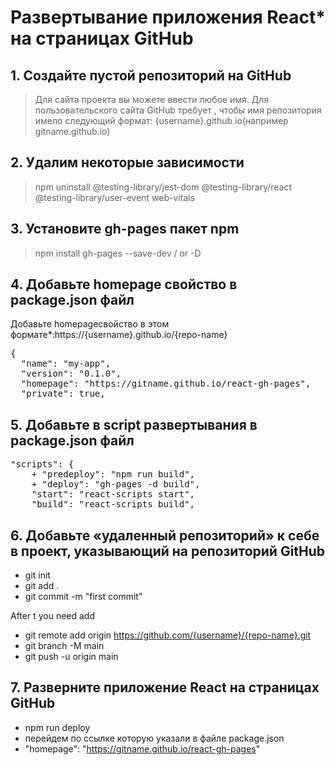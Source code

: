 # Развертывание приложения React* на страницах GitHub

## 1. Создайте пустой репозиторий на GitHub 

> Для сайта проекта вы можете ввести любое имя. Для пользовательского сайта GitHub требует , чтобы имя репозитория имело следующий формат: {username}.github.io(например gitname.github.io)

## 2. Удалим некоторые зависимости 

> npm uninstall @testing-library/jest-dom @testing-library/react @testing-library/user-event web-vitals

## 3. Установите gh-pages пакет npm

> npm install gh-pages --save-dev / or -D

## 4. Добавьте homepage свойство в package.json файл

Добавьте homepageсвойство в этом формате*:https://{username}.github.io/{repo-name}

<pre>
{
  "name": "my-app",
  "version": "0.1.0",
  "homepage": "https://gitname.github.io/react-gh-pages",
  "private": true,
</pre>

## 5. Добавьте в script развертывания в package.json файл

<pre>
"scripts": {
    + "predeploy": "npm run build",
    + "deploy": "gh-pages -d build",
    "start": "react-scripts start",
    "build": "react-scripts build",
</pre>

## 6. Добавьте «удаленный репозиторий» к себе в проект, указывающий на репозиторий GitHub

> 
- git init 
- git add .
- git commit -m "first commit"

After t you need add
> 
- git remote add origin https://github.com/{username}/{repo-name}.git
- git branch -M main
- git push -u origin main

## 7. Разверните приложение React на страницах GitHub

> 
- npm run deploy
- перейдем по ссылке которую указали в файле  package.json
- "homepage": "https://gitname.github.io/react-gh-pages"
